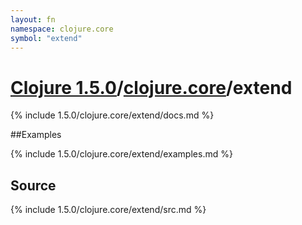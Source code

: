 ```yaml
---
layout: fn
namespace: clojure.core
symbol: "extend"
---
```


# [Clojure 1.5.0](../../)/[clojure.core](../)/extend

{% include 1.5.0/clojure.core/extend/docs.md %}

##Examples

{% include 1.5.0/clojure.core/extend/examples.md %}
## Source
{% include 1.5.0/clojure.core/extend/src.md %}

